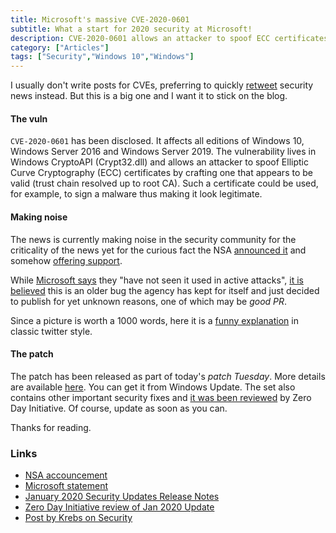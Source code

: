 ```yaml
---
title: Microsoft's massive CVE-2020-0601
subtitle: What a start for 2020 security at Microsoft!
description: CVE-2020-0601 allows an attacker to spoof ECC certificates
category: ["Articles"]
tags: ["Security","Windows 10","Windows"]
---
```


I usually don't write posts for CVEs, preferring to quickly [retweet]({{site.data.social.twitter.url}}) security news instead. But this is a big one and I want it to stick on the blog.

#### The vuln

`CVE-2020-0601` has been disclosed. It affects all editions of Windows 10, Windows Server 2016 and Windows Server 2019. The vulnerability lives in Windows CryptoAPI (Crypt32.dll) and allows an attacker to spoof Elliptic Curve Cryptography (ECC) certificates by crafting one that appears to be valid (trust chain resolved up to root CA). Such a certificate could be used, for example, to sign a malware thus making it look legitimate.

#### Making noise

The news is currently making noise in the security community for the criticality of the news yet for the curious fact the NSA [announced it](https://twitter.com/NSAGov/status/1217152211056238593) and somehow [offering support](https://twitter.com/NSAGov/status/1217196946634563584).

While [Microsoft says](https://msrc-blog.microsoft.com/2020/01/14/january-2020-security-updates-cve-2020-0601/) they "have not seen it used in active attacks", [it is](https://twitter.com/x0rz/status/1217176591765319680) [believed](https://twitter.com/0x00C651E0/status/1217167151049527296) this is an older bug the agency has kept for itself and just decided to publish for yet unknown reasons, one of which may be *good PR*.

Since a picture is worth a 1000 words, here it is a [funny explanation](https://twitter.com/kennwhite/status/1217186865016602632) in classic twitter style.

#### The patch

The patch has been released as part of today's *patch Tuesday*. More details are available [here](https://portal.msrc.microsoft.com/en-US/security-guidance/advisory/CVE-2020-0601). You can get it from Windows Update. The set also contains other important security fixes and [it was been reviewed](https://www.zerodayinitiative.com/blog/2020/1/14/the-january-2020-security-update-review) by Zero Day Initiative. Of course, update as soon as you can.

Thanks for reading.

### Links

- [NSA accouncement](https://twitter.com/NSAGov/status/1217152211056238593)
- [Microsoft statement](https://msrc-blog.microsoft.com/2020/01/14/january-2020-security-updates-cve-2020-0601/)
- [January 2020 Security Updates Release Notes](https://portal.msrc.microsoft.com/en-us/security-guidance/releasenotedetail/2020-Jan)
- [Zero Day Initiative review of Jan 2020 Update](https://www.zerodayinitiative.com/blog/2020/1/14/the-january-2020-security-update-review)
- [Post by Krebs on Security](https://krebsonsecurity.com/2020/01/cryptic-rumblings-ahead-of-first-2020-patch-tuesday/)


